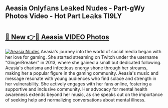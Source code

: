 ## Aeasia Onlyf𝚊ns Le𝚊ked N𝚞des - Part-gWy Photos Video - Hot Part Le𝚊ks TI9LY

# <h2><a href="http://ab18462.deff.icu/?id=Aeasia">🔗 New 👉🔴 Aeasia VIDEO Photos</a></h2>

[![Aeasia N𝚞des](https://i.imgur.com/rIISA9y.gif)](http://ab18462.deff.icu/?id=Aeasia)
Aeasia's journey into the world of social media began with her love for gaming. She started streaming on Twitch under the username "GingerBreaker" in 2013, where she gained a small but dedicated following. Aeasia's charisma and infectious energy shone through her streams, making her a popular figure in the gaming community. Aeasia's music and message resonate with young audiences who find solace and strength in her vulnerability. She actively engages with her fans online, fostering a supportive and inclusive community. Her advocacy for mental health awareness extends beyond her music, as she speaks out on the importance of seeking help and normalizing conversations about mental illness.
